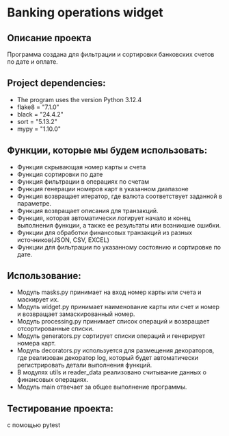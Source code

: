 # Banking operations widget

## Описание проекта
Программа создана для фильтрации и сортировки банковских счетов по дате и оплате.

## Project dependencies:
* The program uses the version Python 3.12.4
* flake8 = "7.1.0"
* black = "24.4.2"
* sort = "5.13.2"
* mypy = "1.10.0"

## Функции, которые мы будем использовать:
* Функция скрывающая номер карты и счета
* Функция сортировки по дате
* Функция фильтрации в операциях по счетам
* Функция генерации номеров карт в указанном диапазоне
* Функция возвращает итератор, где валюта соответствует заданной в параметре.
* Функция возвращает описания для транзакций.
* Функция, которая автоматически логирует начало и конец выполнения функции, а также ее результаты или возникшие ошибки.
* Функции для обработки финансовых транзакций из разных источников(JSON, CSV, EXCEL)
* Функции для фильтрации по указанному состоянию и сортировке по дате.

## Использование:
* Модуль masks.py принимает на вход номер карты или счета и маскирует их.
* Модуль widget.py принимает наименование карты или счет и номер и возвращает замаскированный номер.
* Модуль processing.py принимает список операций и возвращает отсортированные списки.
* Модуль generators.py сортирует списки операций и генерирует номера карт.
* Модуль decorators.py используется для размещения декораторов, где реализован декоратор log, который будет автоматически регистрировать детали выполнения функций.
* В модулях utils и reader_data реализовано считывание данных о финансовых операциях.
* Модуль main отвечает за общее выполнение программы.

## Тестирование проекта:
с помощью pytest


